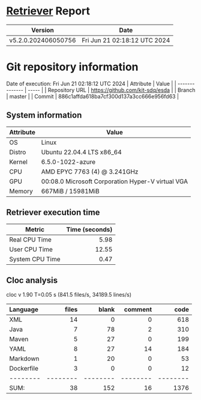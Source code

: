 # [Retriever](https://github.com/PalladioSimulator/Palladio-ReverseEngineering-Retriever) Report
| Version | Date |
| ------- | ---- |
| v5.2.0.202406050756 | Fri Jun 21 02:18:12 UTC 2024 |

# Git repository information
Date of execution: Fri Jun 21 02:18:12 UTC 2024
|    Attribute   | Value |
| -------------- | ----- |
| Repository URL | https://github.com/kit-sdq/esda |
| Branch         | master |
| Commit         | 886c1affda618ba7cf300d137a3cc666e956fd63 |


## System information
| Attribute | Value |
| --------- | ----- |
| OS | Linux  |
| Distro | Ubuntu 22.04.4 LTS x86_64  |
| Kernel | 6.5.0-1022-azure  |
| CPU | AMD EPYC 7763 (4) @ 3.241GHz  |
| GPU | 00:08.0 Microsoft Corporation Hyper-V virtual VGA  |
| Memory | 667MiB / 15981MiB  |

## Retriever execution time
| Metric | Time (seconds) |
| --- | ---: |
| Real CPU Time | 5.98 |
| User CPU Time | 12.55 |
| System CPU Time | 0.47 |
<!--
Explainations:
- __Real CPU Time__: actual time the command has run (can be less than total time spent in user and system mode for multi-threaded processes)
- __User CPU Time__: time the command has spent running in user mode
- __System CPU Time__: time the command has spent running in system or kernel mode
-->

## Cloc analysis
cloc v 1.90  T=0.05 s (841.5 files/s, 34189.5 lines/s)

Language|files|blank|comment|code
:-------|-------:|-------:|-------:|-------:
XML|14|0|0|618
Java|7|78|2|310
Maven|5|27|0|199
YAML|8|27|14|184
Markdown|1|20|0|53
Dockerfile|3|0|0|12
--------|--------|--------|--------|--------
SUM:|38|152|16|1376
